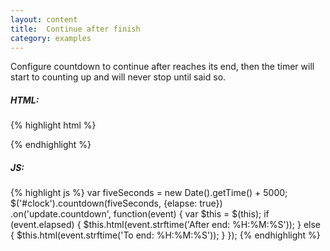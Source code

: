 ```yaml
---
layout: content
title:  Continue after finish
category: examples
---
```

Configure countdown to continue after reaches its end, then the timer will start to counting up and will never stop until said so.

<div class="example-blocks">
  <div id="clock"></div>
</div>

<script type="text/javascript">
  var fiveSeconds = new Date().getTime() + 5000;

  $('#clock').countdown(fiveSeconds, {elapse: true}).on('update.countdown', function(event) {
    var $this = $(this);
    if (event.elapsed) {
      $this.html(event.strftime('After end:<br>'
        + '<span>%H:%M:%S</span>'));
    } else {
      $this.html(event.strftime('To end:<br>'
        + '<span>%H:%M:%S</span>'));
    }
  });
</script>

##### HTML:
{% highlight html %}
<div id="clock"></div>
{% endhighlight %}

##### JS:
{% highlight js %}
var fiveSeconds = new Date().getTime() + 5000;
$('#clock').countdown(fiveSeconds, {elapse: true})
.on('update.countdown', function(event) {
  var $this = $(this);
  if (event.elapsed) {
    $this.html(event.strftime('After end: <span>%H:%M:%S</span>'));
  } else {
    $this.html(event.strftime('To end: <span>%H:%M:%S</span>'));
  }
});
{% endhighlight %}
